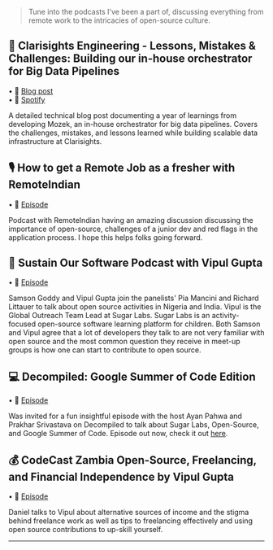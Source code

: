 
> Tune into the podcasts I've been a part of, discussing everything from remote work to the intricacies of open-source culture.

## 📝 Clarisights Engineering - Lessons, Mistakes & Challenges: Building our in-house orchestrator for Big Data Pipelines

• 🔗 [Blog post](https://blog.clarisights.com/lessons-mistakes-challenges-building-our-in-house-orchestrator-for-big-data-pipelines-a-year-of-learnings-developing-mozek/)  
• 🔗 [Spotify](https://open.spotify.com/episode/1nUDkSBslXoXvRobLkdy7r?si=2mASeCn_SeGTXyM8j4neDA)

A detailed technical blog post documenting a year of learnings from developing Mozek, an in-house orchestrator for big data pipelines. Covers the challenges, mistakes, and lessons learned while building scalable data infrastructure at Clarisights.

## 🎙️ How to get a Remote Job as a fresher with RemoteIndian

• 🔗 [Episode](https://share.descript.com/view/25c3e54f-48bb-4dea-9b5d-78acfe0d1d88)

Podcast with RemoteIndian having an amazing discussion discussing the importance of open-source, challenges of a junior dev and red flags in the application process. I hope this helps folks going forward.

## 🌱 Sustain Our Software Podcast with Vipul Gupta

• 🔗 [Episode](https://podcast.sustainoss.org/4)

Samson Goddy and Vipul Gupta join the panelists' Pia Mancini and Richard Littauer to talk about open source activities in Nigeria and India. Vipul is the Global Outreach Team Lead at Sugar Labs. Sugar Labs is an activity-focused open-source software learning platform for children. Both Samson and Vipul agree that a lot of developers they talk to are not very familiar with open source and the most common question they receive in meet-up groups is how one can start to contribute to open source.

## 💻 Decompiled: Google Summer of Code Edition

• 🔗 [Episode](https://www.youtube.com/watch?v=CFAT_X84zJM)

Was invited for a fun insightful episode with the host Ayan Pahwa and Prakhar Srivastava on Decompiled to talk about Sugar Labs, Open-Source, and Google Summer of Code. Episode out now, check it out [here](https://www.youtube.com/watch?v=CFAT_X84zJM).

## 💰 CodeCast Zambia Open-Source, Freelancing, and Financial Independence by Vipul Gupta

• 🔗 [Episode](https://open.spotify.com/episode/6gvXFnMUTDx6ceUUrGR03M?si=ad9NZrMSTSScdSlUhQL_CQ)

Daniel talks to Vipul about alternative sources of income and the stigma behind freelance work as well as tips to freelancing effectively and using open source contributions to up-skill yourself.


---

